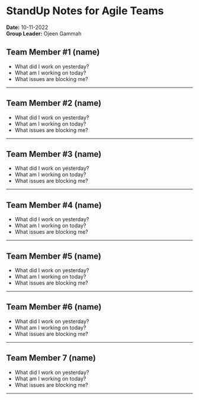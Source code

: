 # StandUp Notes for Agile Teams
**Date:** 10-11-2022 
<br>
**Group Leader:** Ojeen Gammah

## Team Member #1 (name)
- What did I work on yesterday?
- What am I working on today?
- What issues are blocking me?
---
## Team Member #2 (name)
- What did I work on yesterday?
- What am I working on today?
- What issues are blocking me?
---
## Team Member #3 (name)
- What did I work on yesterday?
- What am I working on today?
- What issues are blocking me?
---
## Team Member #4 (name)
- What did I work on yesterday?
- What am I working on today?
- What issues are blocking me?
---
## Team Member #5 (name)
- What did I work on yesterday?
- What am I working on today?
- What issues are blocking me?
---
## Team Member #6 (name)
- What did I work on yesterday?
- What am I working on today?
- What issues are blocking me?
---
## Team Member 7 (name)
- What did I work on yesterday?
- What am I working on today?
- What issues are blocking me?
---
